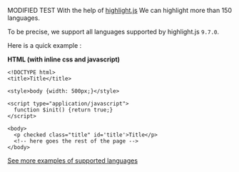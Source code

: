 MODIFIED TEST
With the help of [highlight.js](https://highlightjs.org/) We can highlight more than 150 languages.

To be precise, we support all languages supported by highlight.js `9.7.0`.

Here is a quick example :

**HTML (with inline css and javascript)**

    <!DOCTYPE html>
    <title>Title</title>
    
    <style>body {width: 500px;}</style>
    
    <script type="application/javascript">
      function $init() {return true;}
    </script>
    
    <body>
      <p checked class="title" id='title'>Title</p>
      <!-- here goes the rest of the page -->
    </body>

[See more examples of supported languages](../02_Examples/Code_Highlighting.md)
